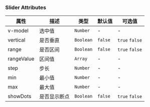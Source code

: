 ### Slider Attributes

| 属性       | 描述         | 类型      | 默认值  | 可选值         |
| ---------- | ------------ | --------- | ------- | -------------- |
| v-model    | 选中值       | `Number`  | -       | -              |
| vertical   | 是否垂直     | `Boolean` | `false` | `true` `false` |
| range      | 是否区间     | `Boolean` | `false` | `true` `false` |
| rangeValue | 区间值       | `Array`   | -       | -              |
| step       | 步长         | `Number`  | -       | -              |
| min        | 最小值       | `Number`  | -       | -              |
| max        | 最大值       | `Number`  | -       | -              |
| showDots   | 是否显示断点 | `Boolean` | `false` | `true` `false` |
